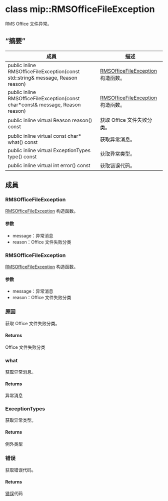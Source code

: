 # <a name="class-miprmsofficefileexception"></a>class mip::RMSOfficeFileException 
RMS Office 文件异常。
  
## <a name="summary"></a>“摘要”
 成員                        | 描述                                
--------------------------------|---------------------------------------------
public inline RMSOfficeFileException(const std::string& message, Reason reason)  |  [RMSOfficeFileException](#classmip_1_1_r_m_s_office_file_exception) 构造函数。
public inline RMSOfficeFileException(const char*const& message, Reason reason)  |  [RMSOfficeFileException](#classmip_1_1_r_m_s_office_file_exception) 构造函数。
public inline virtual Reason reason() const  |  获取 Office 文件失败分类。
public inline virtual const char* what() const  |  获取异常消息。
public inline virtual ExceptionTypes type() const  |  获取异常类型。
public inline virtual int error() const  |  获取错误代码。
  
## <a name="members"></a>成員
  
### <a name="rmsofficefileexception"></a>RMSOfficeFileException
[RMSOfficeFileException](#classmip_1_1_r_m_s_office_file_exception) 构造函数。
  
#### <a name="parameters"></a>参数
* message：异常消息 
* reason：Office 文件失败分类
  
### <a name="rmsofficefileexception"></a>RMSOfficeFileException
[RMSOfficeFileException](#classmip_1_1_r_m_s_office_file_exception) 构造函数。
  
#### <a name="parameters"></a>参数
* message：异常消息 
* reason：Office 文件失败分类
  
### <a name="reason"></a>原因
获取 Office 文件失败分类。
  
#### <a name="returns"></a>Returns
Office 文件失败分类
  
### <a name="what"></a>what
获取异常消息。
  
#### <a name="returns"></a>Returns
异常消息
  
### <a name="exceptiontypes"></a>ExceptionTypes
获取异常类型。
  
#### <a name="returns"></a>Returns
例外类型
  
### <a name="error"></a>错误
获取错误代码。
  
#### <a name="returns"></a>Returns
[错误](#classmip_1_1_error)代码